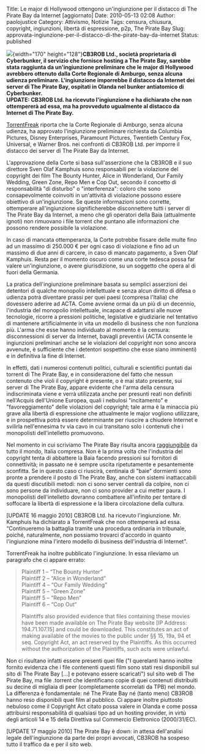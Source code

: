 Title: Le major di Hollywood ottengono un'ingiunzione per il distacco di The Pirate Bay da Internet [aggiornato]
Date: 2010-05-13 02:08
Author: paolojustice
Category: Attivismo, Notizie
Tags: censura, chiusura, copyright, ingiunzioni, libertà di espressione, p2p, The Pirate Bay
Slug: approvata-ingiunzione-per-il-distacco-di-the-pirate-bay-da-internet
Status: published

![](http://blog.tntvillage.scambioetico.org/wp-content/uploads/2009/08/RememberTheBaySmall.jpg){width="170" height="128"}<strong>CB3ROB Ltd., società proprietaria di Cyberbunker, il servizio che fornisce hosting a The Pirate Bay, sarebbe stata raggiunta da un'ingiunzione preliminare che le major di Hollywood avrebbero ottenuto dalla Corte Regionale di Amburgo, senza alcuna udienza preliminare. L'ingiunzione imporrebbe il distacco da Internet dei server di The Pirate Bay, ospitati in Olanda nel bunker antiatomico di Cyberbunker.  
UPDATE: CB3ROB Ltd. ha ricevuto l'ingiunzione e ha dichiarato che non ottempererà ad essa, ma ha provveduto ugualmente al distacco da Internet di The Pirate Bay.

<!--more--></strong>

[TorrentFreak](http://torrentfreak.com/hollywood-gets-injunction-to-disconnect-the-pirate-bay-100512/?utm_source=feedburner&utm_medium=feed&utm_campaign=Feed%3A+Torrentfreak+%28Torrentfreak%29) riporta che la Corte Regionale di Amburgo, senza alcuna udienza, ha approvato l'ingiunzione preliminare richiesta da Columbia Pictures, Disney Enterprises, Paramount Pictures, Twentieth Century Fox, Universal, e Warner Bros. nei confronti di CB3ROB Ltd. per imporre il distacco dei server di The Pirate Bay da Internet.

L'approvazione della Corte si basa sull'asserzione che la CB3ROB e il suo direttore Sven Olaf Kamphuis sono responsabili per la violazione del copyright dei film The Bounty Hunter, Alice in Wonderland, Our Family Wedding, Green Zone, Repo Men e Cop Out, secondo il concetto di responsabilità "di disturbo" o "interferenza": coloro che sono consapevolmente coinvolti in un'attività di violazione possono essere obiettivo di un'ingiunzione. Se queste informazioni sono corrette, ottemperare all'ingiunzione significherebbe disconnettere tutti i server di The Pirate Bay da Internet, a meno che gli operatori della Baia (attualmente ignoti) non rimuovano i file torrent che puntano alle informazioni che possono rendere possibile la violazione.

In caso di mancata ottemperanza, la Corte potrebbe fissare delle multe fino ad un massimo di 250.000 € per ogni caso di violazione e fino ad un massimo di due anni di carcere, in caso di mancato pagamento, a Sven Olaf Kamphuis. Resta per il momento oscuro come una corte tedesca possa far valere un'ingiunzione, o avere giurisdizione, su un soggetto che opera al di fuori della Germania.

La pratica dell'ingiunzione preliminare basata su semplici asserzioni dei detentori di qualche monopolio intellettuale e senza alcun diritto di difesa o udienza potrà diventare prassi per quei paesi (compresa l'Italia) che dovessero aderire ad ACTA. Come avviene ormai da un più di un decennio, l'industria del monopolio intellettuale, incapace di adattarsi alle nuove tecnologie, ricorre a pressioni politiche, legislative e giudiziarie nel tentativo di mantenere artificialmente in vita un modello di business che non funziona più. L'arma che esse hanno individuato al momento è la censura: disconnessioni di server da Internet, bavagli preventivi (ACTA consente le ingiunzioni preliminari anche se le violazioni del copyright non sono ancora avvenute, è sufficiente che i detentori sospettino che esse siano imminenti) e in definitiva la fine di Internet.

In effetti, dati i numerosi contenuti politici, culturali e scientifici puntati dai torrent di The Pirate Bay, e in considerazione del fatto che nessun contenuto che violi il copyright è presente, o è mai stato presente, sui server di The Pirate Bay, appare evidente che l'arma della censura indiscriminata viene e verrà utilizzata anche per presunti reati non definiti nell'Acquis dell'Unione Europea, quali i nebulosi "incitamento" e "favoreggiamento" delle violazioni del copyright; tale arma è la minaccia più grave alla libertà di espressione che attualmente le major vogliono utilizzare, e in prospettiva potrà essere determinante per riuscire a chiudere Internet e svilirla nell'ennesima tv via cavo in cui transitano solo i contenuti che i monopolisti dell'intelletto promuovono.

Nel momento in cui scriviamo The Pirate Bay risulta ancora [raggiungibile](https://proxy2bay.appspot.com/thepiratebay.org) da tutto il mondo, Italia compresa. Non è la prima volta che l'industria del copyright tenta di abbattere la Baia facendo pressioni sui fornitori di connettività; in passato ne è sempre uscita ripetutamente e pesantemente sconfitta. Se in questo caso ci riuscirà, centinaia di "baie" dormienti sono pronte a prendere il posto di The Pirate Bay, anche con sistemi inattaccabili da questi discutibili metodi: non ci sono server centrali da colpire, non ci sono persone da individuare, non ci sono provider a cui metter paura. I monopolisti dell'intelletto dovranno combattere all'infinito per tentare di soffocare la libertà di espressione e la libera circolazione della cultura.

\[UPDATE 16 maggio 2010\] CB3ROB Ltd. ha ricevuto l'ingiunzione. Mr. Kamphuis ha dichiarato a TorrentFreak che non ottempererà ad essa. “Continueremo la battaglia tramite una procedura ordinaria in tribunale, poiché, naturalmente, non possiamo trovarci d'accordo in quanto l'ingiunzione mina l'intero modello di business dell'industria di Internet".

TorrentFreak ha inoltre pubblicato l'ingiunzione. In essa rileviamo un paragrafo che ci appare errato:

> Plaintiff 1 – “The Bounty Hunter”  
> Plaintiff 2 – “Alice in Wonderland”  
> Plaintiff 4 – “Our Family Wedding”  
> Plaintiff 5 – “Green Zone”  
> Plaintiff 5 – “Repo Men”  
> Plaintiff 6 – “Cop Out“
>
> Plaintiffs also provided evidence that files containing these movies have been made available on The Pirate Bay website \[IP Address: 194.71.107.15\] and could be downloaded. This constitutes an act of making available of the movies to the public under §§ 15, 19a, 94 et seq. Copyright Act, an act reserved by the Plaintiffs. As this occurred without the authorization of the Plaintiffs, such acts were unlawful.

Non ci risultano infatti essere presenti quei file ("I querelanti hanno inoltre fornito evidenza che i file contenenti questi film sono stati resi disponibili sul sito di The Pirate Bay \[...\] e potevano essere scaricati") sul sito web di The Pirate Bay, ma file .torrent che identificano copie di quei contenuti distribuiti su decine di migliaia di peer (completamente scorrelati da TPB) nel mondo. La differenza è fondamentale: né The Pirate Bay né (tanto meno) CB3ROB hanno reso disponibili quei film al pubblico. Ci appare inoltre piuttosto nebuloso come il Copyright Act citato possa valere in Olanda e come possa attribuirsi responsabilità di qualsiasi tipo ad un hosting provider, in virtù degli articoli 14 e 15 della Direttiva sul Commercio Elettronico (2000/31/EC).

\[UPDATE 17 maggio 2010\] The Pirate Bay è down: in attesa dell'analisi legale dell'ingiunzione da parte dei propri avvocati, CB3ROB ha sospeso tutto il traffico da e per il sito web.
